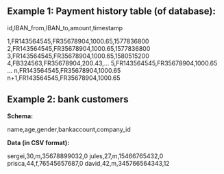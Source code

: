 
## Example 1: Payment history table (of database):

id,IBAN_from,IBAN_to,amount,timestamp

1,FR143564545,FR35678904,1000.65,1577836800
2,FR143564545,FR35678904,1000.65,1577836800 
3,FR143564545,FR35678904,1000.65,1580515200
4,FB324563,FR35678904,200.43,...
5,FR143564545,FR35678904,1000.65
...
n,FR143564545,FR35678904,1000.65
n+1,FR143564545,FR35678904,1000.65


## Example 2: bank customers

**Schema:**

name,age,gender,bankaccount,company_id

**Data (in CSV format):**

sergei,30,m,35678899032,0
jules,27,m,15466765432,0
prisca,44,f,76545657687,0
david,42,m,345766564343,12
